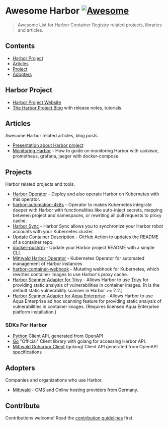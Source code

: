 
# Awesome Harbor [![Awesome](https://awesome.re/badge.svg)](https://awesome.re)

> Awesome List for Harbor Container Registry related projects, libraries and articles.
## Contents

- [Harbor Project](#harbor_project)
- [Articles](#articles)
- [Project](#projects)
- [Adopters](#adopters)

## Harbor Project

- [Harbor Project Website](https://goharbor.io/)
- [The Harbor Project Blog](https://goharbor.io/) with release notes, tutorials.

## Articles

Awesome Harbor related articles, blog posts.

- [Presentation about Harbor project](https://github.com/ruzickap/k8s-harbor-presentation)
- [Monitoring Harbor](https://github.com/goharbor/perf/wiki/How-to-setup-a-monitoring-environment) - How to guide on monitoring Harbor with cadvisor, prometheus, grafana, jaeger with docker-compose.


## Projects

Harbor related projects and tools.

- [Harbor Operator](https://github.com/goharbor/harbor-operator) - Deploy and also operate Harbor on Kubernetes with this operator.
- [harbor-automation-4k8s](https://github.com/szlabs/harbor-automation-4k8s) - Operator to makes Kubernetes integrate deeper with Harbor with functionalities like auto-inject secrets, mapping between project and namespaces, or rewriting all pull requests to proxy cache.
- [Harbor Sync](https://github.com/moolen/harbor-sync) - Harbor Sync allows you to synchronize your Harbor robot accounts with your Kubernetes cluster.
- [Update Container Description](https://github.com/christian-korneck/update-container-description-action) - GitHub Action to updates the README of a container repo.
- [docker-pushrm](https://github.com/christian-korneck/docker-pushrm) - Update your Harbor project README with a simple CLI.
- [Mittwald Harbor Operator](https://github.com/mittwald/harbor-operator) - Kubernetes Operator for automated management of Harbor instances
- [harbor-container-webhook](https://github.com/indeedeng-alpha/harbor-container-webhook) - Mutating webhook for Kubernetes, which rewrites container images to use Harbor's proxy cache.
- [Harbor Scanner Adapter for Trivy](https://github.com/aquasecurity/harbor-scanner-trivy) - Allows Harbor to use [Trivy](https://github.com/aquasecurity/trivy) for providing static analysis of vulnerabilities in container images. (It is the default static vulnerability scanner in Harbor >= 2.2.)
- [Harbor Scanner Adapter for Aqua Enterprise](https://github.com/aquasecurity/harbor-scanner-aqua) - Allows Harbor to use Aqua Enterprise ad hoc scanning feature for providing static analysis of vulnerabilities in container images. (Requires licensed Aqua Enterprise platform installation.)

### SDKs For Harbor

- [Python](https://github.com/container-registry/harbor-python-client-api) Client API, generated from OpenAPI
- [Go](https://github.com/goharbor/go-client) "Official" Client library with golang for accessing Harbor API.
- [Mittwald Goharbor Client](https://github.com/mittwald/goharbor-client) (golang) Client API generated from OpenAPI specifications

## Adopters

Companies and organizations who use Harbor.

- [Mittwald](https://github.com/mittwald) - CMS and Online hosting providers from Germany.

## Contribute

Contributions welcome! Read the [contribution guidelines](contributing.md) first.
